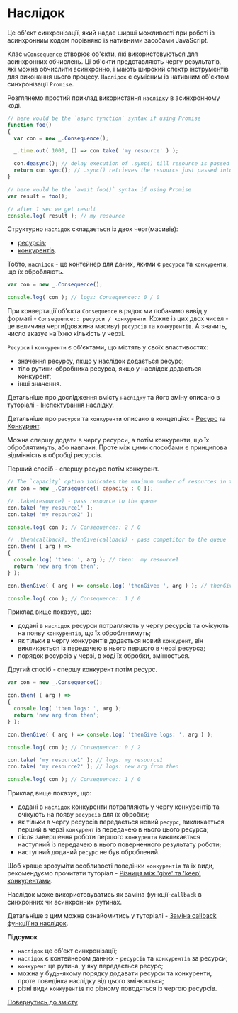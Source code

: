 # Наслідок

Це об'єкт синхронізації, який надає ширші можливості при роботі із асинхронним кодом порівняно із нативними засобами JavaScript.

Клас `wConsequence` створює об'єкти, які використовуються для асинхронних обчислень. Ці об'єкти представляють чергу
результатів, які можна обчислити асинхронно, і мають широкий спектр інструментів для виконання цього процесу.
`Наслідок` є сумісним із нативним об'єктом синхронізації `Promise`.

Розглянемо простий приклад використання `наслідку` в асинхронному коді.
```js
// here would be the `async fynction` syntax if using Promise
function foo()
{
  var con = new _.Consequence();

  _.time.out( 1000, () => con.take( 'my resource' ) );

  con.deasync(); // delay execution of .sync() till resource is passed into consequence
  return con.sync(); // .sync() retrieves the resource just passed into consequence
}

// here would be the `await foo()` syntax if using Promise
var result = foo();

// after 1 sec we get result
console.log( result ); // my resource
```

Структурно `наслідок` складається із двох черг(масивів):
- [ресурсів](./Resource.md#ресурс);
- [конкурентів](./Competitor.md#конкурент).

Тобто, `наслідок` - це контейнер для даних, якими є `ресурси` та `конкуренти`, що їх обробляють.

```js
var con = new _.Consequence();

console.log( con ); // logs: Consequence:: 0 / 0
```

При конвертації об'єкта `Consequence` в рядок ми побачимо вивід у форматі - `Consequence:: ресурси / конкуренти`.
Кожне із цих двох чисел - це величина черги(довжина масиву) `ресурсів` та `конкурентів`. А значить, число вказує на їхню кількість у черзі.

`Ресурси` і `конкуренти` є об'єктами, що містять у своїх властивостях:
- значення ресурсу, якщо у наслідок додається ресурс;
- тіло рутини-обробника ресурса, якщо у наслідок додається конкурент;
- інші значення.

Детальніше про дослідження вмісту `наслідку` та його зміну описано в туторіалі - [Інспектування наслідку](../tutorial/InspectingConsequence.md#інспектування-наслідку).

Детальніше про `ресурси` та `конкуренти` описано в концепціях - [Ресурс](./Resource.md#ресурс) та [Конкурент](./Competitor.md#конкурент).

Можна спершу додати в чергу ресурси, а потім конкуренти, що їх оброблятимуть, або навпаки. Проте між цими способами є 
принципова відмінність в обробці ресурсів.

Перший спосіб - спершу ресурс потім конкурент.
```js
// The `capacity` option indicates the maximum number of resources in the resource queue at a time. By default 1, if 0 - not limited
var con = new _.Consequence({ capacity : 0 });

// .take(resource) - pass resource to the queue
con.take( 'my resource1' );
con.take( 'my resource2' );

console.log( con ); // Consequence:: 2 / 0

// .then(callback), thenGive(callback) - pass competitor to the queue
con.then( ( arg ) =>
{
  console.log( 'then: ', arg ); // then:  my resource1
  return 'new arg from then';
} );

con.thenGive( ( arg ) => console.log( 'thenGive: ', arg ) ); // thenGive:  my resource2

console.log( con ); // Consequence:: 1 / 0
```

Приклад вище показує, що:
- додані в `наслідок` ресурси потрапляють у чергу ресурсів та очікують на появу `конкурентів`, що їх оброблятимуть;
- як тільки в чергу конкурентів додається новий `конкурент`, він викликається із передачею в нього першого в черзі ресурса;
- порядок ресурсів у черзі, в ході їх обробки, змінюється.

Другий спосіб - спершу конкурент потім ресурс.
```js
var con = new _.Consequence();

con.then( ( arg ) =>
{
  console.log( 'then logs: ', arg );
  return 'new arg from then';
} );

con.thenGive( ( arg ) => console.log( 'thenGive logs: ', arg ) );

console.log( con ); // Consequence:: 0 / 2

con.take( 'my resource1' ); // logs: my resource1
con.take( 'my resource2' ); // logs: new arg from then

console.log( con ); // Consequence:: 1 / 0
```

Приклад вище показує, що:
- додані в `наслідок` конкуренти потрапляють у чергу конкурентів та очікують на появу `ресурсів` для їх обробки;
- як тільки в чергу ресурсів передається новий `ресурс`, викликається перший в черзі `конкурент` із передачею в нього цього ресурса;
- після завершення роботи першого `конкурента` викликається наступний із передачею в нього поверненного результату роботи;
- наступний доданий `ресурс` не був оброблений.

Щоб краще зрозуміти особливості поведінки `конкурентів` та їх види, рекомендуємо прочитати туторіал - [Різниця між 'give' та 'keep' конкурентами](../tutorial/GiveKeepDifference.md).

Наслідок може використовуватись як заміна функції-`callback` в синхронних чи асинхронних рутинах.

Детальніше з цим можна ознайомитись у туторіалі - [Заміна callback функції на наслідок](../tutorial/ReplacingCallbackByConsequence.md).

**Підсумок**
- `наслідок` це об'єкт синхронізації;
- `наслідок` є контейнером данних - `ресурсів` та `конкурентів` за ресурси;
- `конкурент` це рутина, у яку передається ресурс;
- можна у будь-якому порядку додавати ресурси та конкуренти, проте поведінка наслідку від цього змінюється;
- різні види `конкурентів` по різному поводяться із чергою ресурсів.

[Повернутись до змісту](../README.md#концепції)
